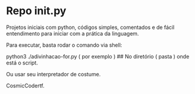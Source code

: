 # Repo init.py

Projetos iniciais com python, códigos simples, comentados e de fácil entendimento para iniciar com a prática da linguagem.

Para executar, basta rodar o comando via shell:

python3 ./adivinhacao-for.py ( por exemplo ) ## No diretório ( pasta ) onde está o script.

Ou usar seu interpretador de costume.

CosmicCodertf.
